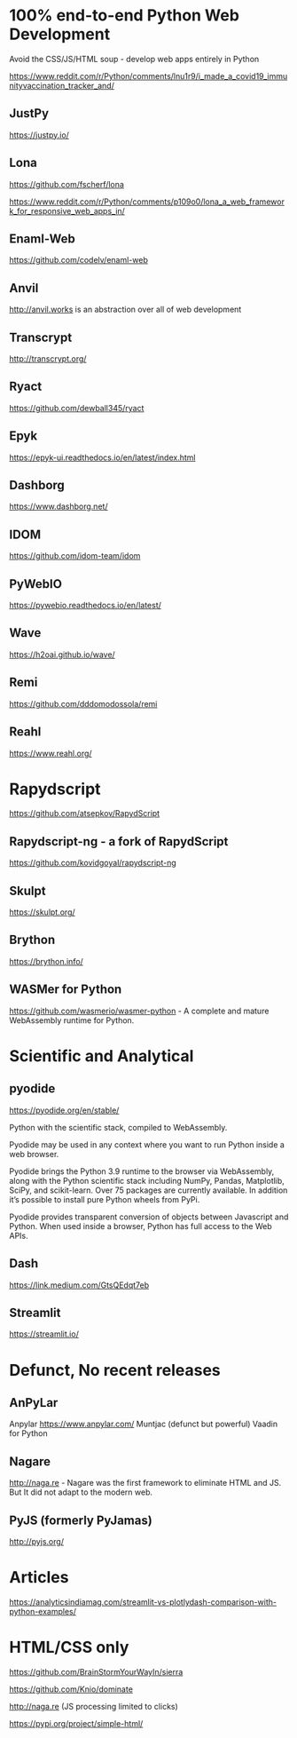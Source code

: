 # 100% end-to-end Python Web Development

Avoid the CSS/JS/HTML soup - develop web apps entirely in Python



https://www.reddit.com/r/Python/comments/lnu1r9/i_made_a_covid19_immunityvaccination_tracker_and/


## JustPy
https://justpy.io/

## Lona

https://github.com/fscherf/lona

https://www.reddit.com/r/Python/comments/p109o0/lona_a_web_framework_for_responsive_web_apps_in/

## Enaml-Web

https://github.com/codelv/enaml-web


## Anvil

http://anvil.works is an abstraction over all of web development


## Transcrypt
http://transcrypt.org/

## Ryact
https://github.com/dewball345/ryact

## Epyk
https://epyk-ui.readthedocs.io/en/latest/index.html

## Dashborg 
https://www.dashborg.net/


## IDOM 
https://github.com/idom-team/idom

## PyWebIO
https://pywebio.readthedocs.io/en/latest/


## Wave 
https://h2oai.github.io/wave/

## Remi
https://github.com/dddomodossola/remi

## Reahl 
https://www.reahl.org/
 

# Rapydscript
https://github.com/atsepkov/RapydScript

## Rapydscript-ng - a fork of RapydScript
https://github.com/kovidgoyal/rapydscript-ng


## Skulpt
https://skulpt.org/

## Brython
https://brython.info/

##  WASMer for Python
https://github.com/wasmerio/wasmer-python - A complete and mature WebAssembly runtime for Python.


# Scientific and Analytical 

## pyodide 
https://pyodide.org/en/stable/

Python with the scientific stack, compiled to WebAssembly.

Pyodide may be used in any context where you want to run Python inside a web browser.

Pyodide brings the Python 3.9 runtime to the browser via WebAssembly, along with the Python scientific stack including NumPy, Pandas, Matplotlib, SciPy, and scikit-learn. Over 75 packages are currently available. In addition it’s possible to install pure Python wheels from PyPi.

Pyodide provides transparent conversion of objects between Javascript and Python. When used inside a browser, Python has full access to the Web APIs.


## Dash  
https://link.medium.com/GtsQEdqt7eb

## Streamlit 
https://streamlit.io/




# Defunct, No recent releases

## AnPyLar
Anpylar https://www.anpylar.com/
Muntjac (defunct but powerful) Vaadin for Python

## Nagare

http://naga.re - Nagare was the first framework to eliminate HTML and JS. But It did not adapt to the modern web.

## PyJS (formerly PyJamas)
http://pyjs.org/

# Articles 

https://analyticsindiamag.com/streamlit-vs-plotlydash-comparison-with-python-examples/

# HTML/CSS only

https://github.com/BrainStormYourWayIn/sierra

https://github.com/Knio/dominate

http://naga.re (JS processing limited to clicks) 

https://pypi.org/project/simple-html/
 
